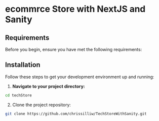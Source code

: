 <H1>ecommrce Store with NextJS and Sanity</H1>

<h2>Requirements</h2>

Before you begin, ensure you have met the following requirements:


<h2>Installation</h2>

Follow these steps to get your development environment up and running:

1. <strong>Navigate to your project directory:</strong>
  
  ```bash
  cd techStore
  ```
2. Clone the project repository:

```bash
git clone https://github.com/chrissilliw/TechStoreWithSanity.git
```

